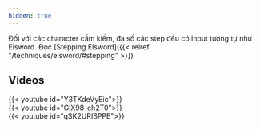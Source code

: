 ```yaml
---
hidden: true
---
```

Đối với các character cầm kiếm, đa số các step đều có input tương tự như Elsword. Đọc [Stepping Elsword]({{< relref "/techniques/elsword/#stepping" >}})

## Videos
<div class="row">
  <div class="col-sm mb-3 mr-1 mt-1">{{< youtube id="Y3TKdeVyEic">}}</div>
  <div class="col-sm mb-3 mr-1 mt-1">{{< youtube id="GlX98-ch2T0">}}</div>
  <div class="col-sm mb-3 mr-1 mt-1">{{< youtube id="qSK2URISPPE">}}</div>
</div>